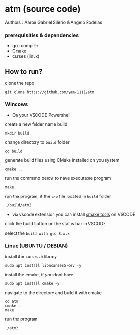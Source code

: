 # atm (source code)

Authors : Aaron Gabriel Silerio & Angelo Rodelas

### prerequisities & dependencies
* gcc compiler
* Cmake
* curses (linux)
## How to run?
clone the repo
```
git clone https://github.com/yam-1111/atm
```
### Windows
* On your VSCODE Powershell

create a new folder name build
```
mkdir build
```
change directory to `build` folder
```
cd build
```
generate build files using CMake installed on you system
```
cmake ..
```
run the command below to have executable program
```
make
```
run the program, if the `exe` file located in `build` folder
```
./build/atm2
```
* via vscode extension
you can install [cmake tools](https://marketplace.visualstudio.com/items?itemName=ms-vscode.cmake-tools) on VSCODE 

click the build button on the status bar in VSCODE

select the `build with gcc 8.x.x`

### Linux (UBUNTU / DEBIAN)
install the `curses.h` library
```
sudo apt install libncurses5-dev -y 
```
install the cmake, if you dont have.
```
sudo apt install cmake -y
```
navigate to the directory and build it with cmake
```
cd atm
cmake .
make
```
run the program
```
./atm2
```


